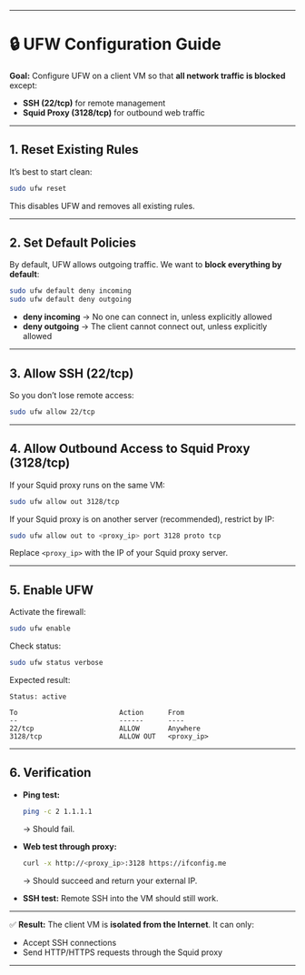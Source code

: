 
---

# 🔒 UFW Configuration Guide

**Goal:** Configure UFW on a client VM so that **all network traffic is blocked** except:

* **SSH (22/tcp)** for remote management
* **Squid Proxy (3128/tcp)** for outbound web traffic

---

## **1. Reset Existing Rules**

It’s best to start clean:

```bash
sudo ufw reset
```

This disables UFW and removes all existing rules.

---

## **2. Set Default Policies**

By default, UFW allows outgoing traffic. We want to **block everything by default**:

```bash
sudo ufw default deny incoming
sudo ufw default deny outgoing
```

* **deny incoming** → No one can connect in, unless explicitly allowed
* **deny outgoing** → The client cannot connect out, unless explicitly allowed

---

## **3. Allow SSH (22/tcp)**

So you don’t lose remote access:

```bash
sudo ufw allow 22/tcp
```

---

## **4. Allow Outbound Access to Squid Proxy (3128/tcp)**

If your Squid proxy runs on the same VM:

```bash
sudo ufw allow out 3128/tcp
```

If your Squid proxy is on another server (recommended), restrict by IP:

```bash
sudo ufw allow out to <proxy_ip> port 3128 proto tcp
```

Replace `<proxy_ip>` with the IP of your Squid proxy server.

---

## **5. Enable UFW**

Activate the firewall:

```bash
sudo ufw enable
```

Check status:

```bash
sudo ufw status verbose
```

Expected result:

```
Status: active

To                         Action      From
--                         ------      ----
22/tcp                     ALLOW       Anywhere
3128/tcp                   ALLOW OUT   <proxy_ip>
```

---

## **6. Verification**

* **Ping test:**

  ```bash
  ping -c 2 1.1.1.1
  ```

  → Should fail.

* **Web test through proxy:**

  ```bash
  curl -x http://<proxy_ip>:3128 https://ifconfig.me
  ```

  → Should succeed and return your external IP.

* **SSH test:**
  Remote SSH into the VM should still work.

---

✅ **Result:**
The client VM is **isolated from the Internet**. It can only:

* Accept SSH connections
* Send HTTP/HTTPS requests through the Squid proxy

---
